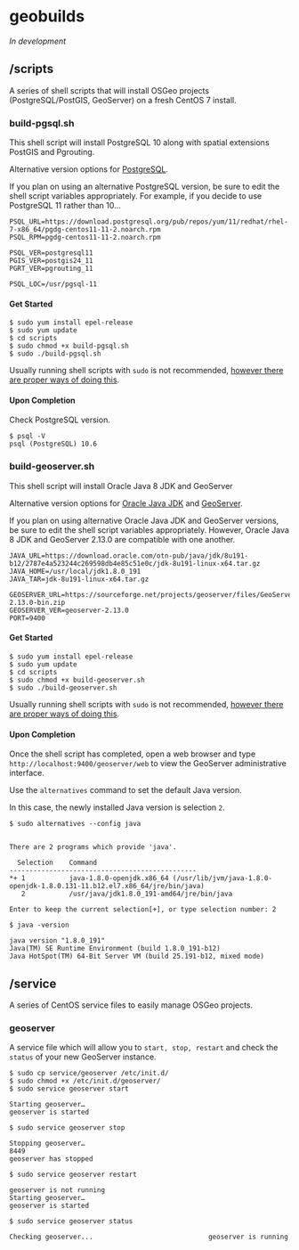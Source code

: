 # geobuilds

*In development*

## /scripts
A series of shell scripts that will install OSGeo projects (PostgreSQL/PostGIS, GeoServer) on a fresh CentOS 7 install.

### build-pgsql.sh
This shell script will install PostgreSQL 10 along with spatial extensions PostGIS and Pgrouting.

Alternative version options for [PostgreSQL](https://download.postgresql.org/pub/repos/yum/).

If you plan on using an alternative PostgreSQL version, be sure to edit the shell script variables appropriately. For example, if you decide to use PostgreSQL 11 rather than 10...

```
PSQL_URL=https://download.postgresql.org/pub/repos/yum/11/redhat/rhel-7-x86_64/pgdg-centos11-11-2.noarch.rpm
PSQL_RPM=pgdg-centos11-11-2.noarch.rpm

PSQL_VER=postgresql11
PGIS_VER=postgis24_11
PGRT_VER=pgrouting_11

PSQL_LOC=/usr/pgsql-11
```

#### Get Started
```
$ sudo yum install epel-release
$ sudo yum update
$ cd scripts
$ sudo chmod +x build-pgsql.sh
$ sudo ./build-pgsql.sh
```
Usually running shell scripts with `sudo` is not recommended, [however there are proper ways of doing this](https://bitmingw.com/2017/01/22/use-sudo-in-scripts/).

#### Upon Completion
Check PostgreSQL version.

```
$ psql -V
psql (PostgreSQL) 10.6
```

### build-geoserver.sh
This shell script will install Oracle Java 8 JDK and GeoServer

Alternative version options for [Oracle Java JDK](https://www.oracle.com/technetwork/java/javase/downloads/jdk8-downloads-2133151.html) and [GeoServer](https://sourceforge.net/projects/geoserver/files/).

If you plan on using alternative Oracle Java JDK and GeoServer versions, be sure to edit the shell script variables appropriately. However, Oracle Java 8 JDK and GeoServer 2.13.0 are compatible with one another.

```
JAVA_URL=https://download.oracle.com/otn-pub/java/jdk/8u191-b12/2787e4a523244c269598db4e85c51e0c/jdk-8u191-linux-x64.tar.gz
JAVA_HOME=/usr/local/jdk1.8.0_191
JAVA_TAR=jdk-8u191-linux-x64.tar.gz

GEOSERVER_URL=https://sourceforge.net/projects/geoserver/files/GeoServer/2.13.0/geoserver-2.13.0-bin.zip
GEOSERVER_VER=geoserver-2.13.0
PORT=9400
```

#### Get Started
```
$ sudo yum install epel-release
$ sudo yum update
$ cd scripts
$ sudo chmod +x build-geoserver.sh
$ sudo ./build-geoserver.sh
```
Usually running shell scripts with `sudo` is not recommended, [however there are proper ways of doing this](https://bitmingw.com/2017/01/22/use-sudo-in-scripts/).

#### Upon Completion
Once the shell script has completed, open a web browser and type `http://localhost:9400/geoserver/web` to view the GeoServer administrative interface.

Use the `alternatives` command to set the default Java version.

In this case, the newly installed Java version is selection `2`.

```
$ sudo alternatives --config java


There are 2 programs which provide 'java'.

  Selection    Command
-----------------------------------------------
*+ 1           java-1.8.0-openjdk.x86_64 (/usr/lib/jvm/java-1.8.0-openjdk-1.8.0.131-11.b12.el7.x86_64/jre/bin/java)
   2           /usr/java/jdk1.8.0_191-amd64/jre/bin/java

Enter to keep the current selection[+], or type selection number: 2

$ java -version

java version "1.8.0_191"
Java(TM) SE Runtime Environment (build 1.8.0_191-b12)
Java HotSpot(TM) 64-Bit Server VM (build 25.191-b12, mixed mode)
```

## /service
A series of CentOS service files to easily manage OSGeo projects.

### geoserver
A service file which will allow you to `start, stop, restart` and check the `status` of your new GeoServer instance.

```
$ sudo cp service/geoserver /etc/init.d/
$ sudo chmod +x /etc/init.d/geoserver/
$ sudo service geoserver start

Starting geoserver…
geoserver is started

$ sudo service geoserver stop

Stopping geoserver…
8449
geoserver has stopped

$ sudo service geoserver restart

geoserver is not running
Starting geoserver…
geoserver is started

$ sudo service geoserver status

Checking geoserver...                             geoserver is running
```
